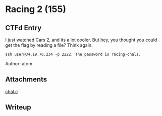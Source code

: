 # Racing 2 (155)

## CTFd Entry

I just watched Cars 2, and its a lot cooler. But hey, you thought you could get the flag by reading a file? Think again.

`ssh user@34.19.76.234 -p 2222. The password is racing-chals.`

Author: atom

## Attachments

[chal.c](./chal.c)

## Writeup